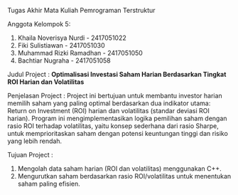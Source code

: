 Tugas Akhir Mata Kuliah Pemrograman Terstruktur

Anggota Kelompok 5:
1. Khaila Noverisya Nurdi - 2417051022
2. Fiki Sulistiawan - 2417051030
3. Muhammad Rizki Ramadhan - 2417051050
4. Bachtiar Nugraha - 2417051058

Judul Project : 
**Optimalisasi Investasi Saham Harian Berdasarkan Tingkat ROI Harian dan Volatilitas**

Penjelasan Project :
Project ini bertujuan untuk membantu investor harian memilih saham yang paling optimal berdasarkan dua indikator utama: Return on Investment (ROI) harian dan volatilitas (standar deviasi ROI harian). Program ini mengimplementasikan logika pemilihan saham dengan rasio ROI terhadap volatilitas, yaitu konsep sederhana dari rasio Sharpe, untuk memprioritaskan saham dengan potensi keuntungan tinggi dan risiko yang lebih rendah.

Tujuan Project :
1. Mengolah data saham harian (ROI dan volatilitas) menggunakan C++.
2. Mengurutkan saham berdasarkan rasio ROI/volatilitas untuk menentukan saham paling efisien.
